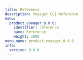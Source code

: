 ```yaml
---
title: Reference
description: Voyager CLI Reference
menu:
  product_voyager_8.0.0:
    identifier: reference
    name: Reference
    weight: 1000
menu_name: product_voyager_8.0.0
info:
  version: 8.0.0
---
```


